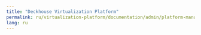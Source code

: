 ```yaml
---
title: "Deckhouse Virtualization Platform"
permalink: ru/virtualization-platform/documentation/admin/platform-management/storage/csi_nfs.html
lang: ru
---
```

